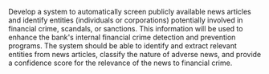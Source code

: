 Develop a system to automatically screen publicly available news articles and identify entities (individuals or corporations) potentially involved in financial crime, scandals, or sanctions. This information will be used to enhance the bank's internal financial crime detection and prevention programs. The system should be able to identify and extract relevant entities from news articles, classify the nature of adverse news, and provide a confidence score for the relevance of the news to financial crime.

